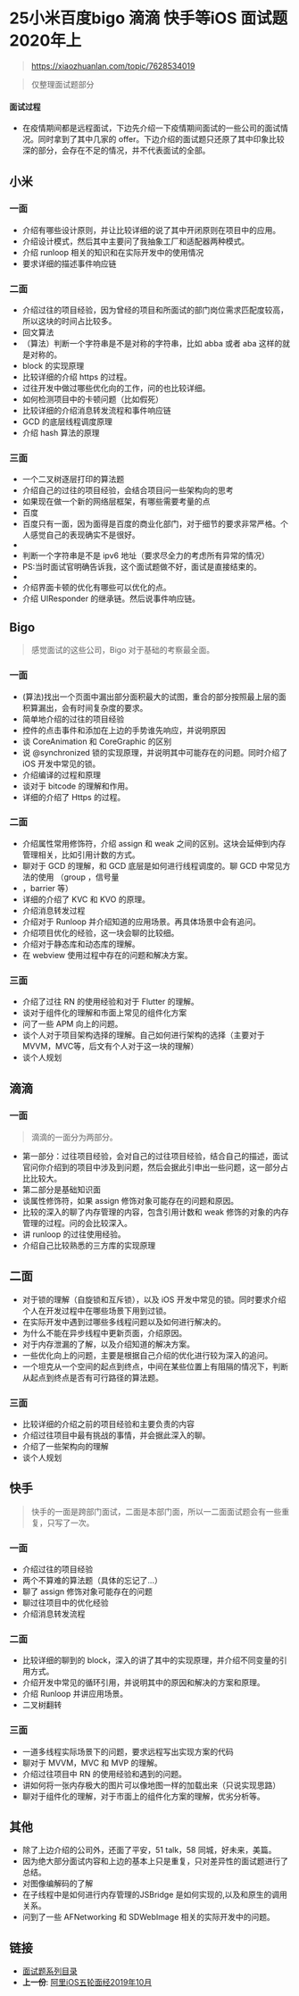 # 25小米百度bigo 滴滴 快手等iOS 面试题2020年上

> https://xiaozhuanlan.com/topic/7628534019

> 仅整理面试题部分

#### 面试过程
- 在疫情期间都是远程面试，下边先介绍一下疫情期间面试的一些公司的面试情况。同时拿到了其中几家的 offer。下边介绍的面试题只还原了其中印象比较深的部分，会存在不足的情况，并不代表面试的全部。

## 小米
### 一面
* 介绍有哪些设计原则，并让比较详细的说了其中开闭原则在项目中的应用。
* 介绍设计模式，然后其中主要问了我抽象工厂和适配器两种模式。
* 介绍 runloop 相关的知识和在实际开发中的使用情况
* 要求详细的描述事件响应链

### 二面
* 介绍过往的项目经验，因为曾经的项目和所面试的部门岗位需求匹配度较高，所以这块的时间占比较多。
* 回文算法
* （算法）判断一个字符串是不是对称的字符串，比如 abba 或者 aba 这样的就是对称的。
* block 的实现原理
* 比较详细的介绍 https 的过程。
* 过往开发中做过哪些优化向的工作，问的也比较详细。
* 如何检测项目中的卡顿问题（比如假死）
* 比较详细的介绍消息转发流程和事件响应链
* GCD 的底层线程调度原理
* 介绍 hash 算法的原理

### 三面
* 一个二叉树逐层打印的算法题
* 介绍自己的过往的项目经验，会结合项目问一些架构向的思考
* 如果现在做一个新的网络层框架，有哪些需要考量的点
* 百度
* 百度只有一面，因为面得是百度的商业化部门，对于细节的要求非常严格。个人感觉自己的表现确实不是很好。
* 
* 判断一个字符串是不是 ipv6 地址（要求尽全力的考虑所有异常的情况）
* PS:当时面试官明确告诉我，这个面试题做不好，面试是直接结束的。
* 
* 介绍界面卡顿的优化有哪些可以优化的点。
* 介绍 UIResponder 的继承链。然后说事件响应链。

## Bigo
> 感觉面试的这些公司，Bigo 对于基础的考察最全面。

### 一面
* (算法)找出一个页面中漏出部分面积最大的试图，重合的部分按照最上层的面积算漏出，会有时间复杂度的要求。
* 简单地介绍的过往的项目经验
* 控件的点击事件和添加在上边的手势谁先响应，并说明原因
* 谈 CoreAnimation 和 CoreGraphic 的区别
* 说 @synchronized 锁的实现原理，并说明其中可能存在的问题。同时介绍了 iOS 开发中常见的锁。
* 介绍编译的过程和原理
* 谈对于 bitcode 的理解和作用。
* 详细的介绍了 Https 的过程。

### 二面
* 介绍属性常用修饰符，介绍 assign 和 weak 之间的区别。这块会延伸到内存管理相关，比如引用计数的方式。
* 聊对于 GCD 的理解，和 GCD 底层是如何进行线程调度的。聊 GCD 中常见方法的使用 （group ，信号量
* ，barrier 等）
* 详细的介绍了 KVC 和 KVO 的原理。
* 介绍消息转发过程
* 介绍对于 Runloop 并介绍知道的应用场景。再具体场景中会有追问。
* 介绍项目优化的经验，这一块会聊的比较细。
* 介绍对于静态库和动态库的理解。
* 在 webview 使用过程中存在的问题和解决方案。

### 三面
* 介绍了过往 RN 的使用经验和对于 Flutter 的理解。
* 谈对于组件化的理解和市面上常见的组件化方案
* 问了一些 APM 向上的问题。
* 谈个人对于项目架构选择的理解。自己如何进行架构的选择（主要对于 MVVM，MVC等，后文有个人对于这一块的理解）
* 谈个人规划

## 滴滴

### 一面

> 滴滴的一面分为两部分。

* 第一部分：过往项目经验，会对自己的过往项目经验，结合自己的描述，面试官问你介绍到的项目中涉及到问题，然后会据此引申出一些问题，这一部分占比比较大。
* 第二部分是基础知识面
* 谈属性修饰符，如果 assign 修饰对象可能存在的问题和原因。
* 比较的深入的聊了内存管理的内容，包含引用计数和 weak 修饰的对象的内存管理的过程。问的会比较深入。
* 讲 runloop 的过往使用经验。
* 介绍自己比较熟悉的三方库的实现原理
## 二面
* 对于锁的理解（自旋锁和互斥锁），以及 iOS 开发中常见的锁。同时要求介绍个人在开发过程中在哪些场景下用到过锁。
* 在实际开发中遇到过哪些多线程问题以及如何进行解决的。
* 为什么不能在异步线程中更新页面，介绍原因。
* 对于内存泄漏的了解，以及介绍知道的解决方案。
* 一些优化向上的问题，主要是根据自己介绍的优化进行较为深入的追问。
* 一个坦克从一个空间的起点到终点，中间在某些位置上有阻隔的情况下，判断从起点到终点是否有可行路径的算法题。

### 三面

* 比较详细的介绍之前的项目经验和主要负责的内容
* 介绍过往项目中最有挑战的事情，并会据此深入的聊。
* 介绍了一些架构向的理解
* 谈个人规划

## 快手
>  快手的一面是跨部门面试，二面是本部门面，所以一二面面试题会有一些重复，只写了一次。

### 一面
* 介绍过往的项目经验
* 两个不算难的算法题（具体的忘记了...）
* 聊了 assign 修饰对象可能存在的问题
* 聊过往项目中的优化经验
* 介绍消息转发流程
### 二面
* 比较详细的聊到的 block，深入的讲了其中的实现原理，并介绍不同变量的引用方式。
* 介绍开发中常见的循环引用，并说明其中的原因和解决的方案和原理。
* 介绍 Runloop 并讲应用场景。
* 二叉树翻转

### 三面
* 一道多线程实际场景下的问题，要求远程写出实现方案的代码
* 聊对于 MVVM，MVC 和 MVP 的理解。
* 介绍过往项目中 RN 的使用经验和遇到的问题。
* 讲如何将一张内存极大的图片可以像地图一样的加载出来（只说实现思路）
* 聊对于组件化的理解，对于市面上的组件化方案的理解，优劣分析等。


## 其他
* 除了上边介绍的公司外，还面了平安，51 talk，58 同城，好未来，美篇。
* 因为绝大部分面试内容和上边的基本上只是重复，只对差异性的面试题进行了总结。
* 对图像编解码的了解
* 在子线程中是如何进行内存管理的JSBridge 是如何实现的,以及和原生的调用关系。
* 问到了一些 AFNetworking 和 SDWebImage 相关的实际开发中的问题。

## 链接

- [面试题系列目录](../README.md)
- **上一份**: [阿里iOS五轮面经2019年10月](24阿里iOS五轮面经2019年10月.md)

